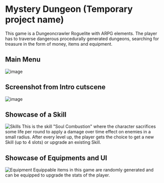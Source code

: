 # Mystery Dungeon (Temporary project name)

This game is a Dungeoncrawler Roguelite with ARPG elements. The player has to traverse dangerous procedurally generated dungeons, searching for treasure in the form of money, items and equipment.

## Main Menu
![image](https://github.com/CodeMG/MysteryDungeon/assets/8902580/08158f28-47cd-4d49-8d48-8fde39729a49)

## Screenshot from Intro cutscene
![image](https://github.com/CodeMG/MysteryDungeon/assets/8902580/4298a2b1-461a-42ea-88cc-f302c3ed06e7)

## Showcase of a Skill
![Skills](https://github.com/CodeMG/MysteryDungeon/assets/8902580/7b0810fa-8f02-48b4-8ac8-da6f49153ad4)
This is the skill "Soul Combustion" where the character sacrifices some life per round to apply a damage over time effect on enemies in a small radius.
After every level up, the player gets the choice to get a new Skill (up to 4 slots) or upgrade an existing Skill.

## Showcase of Equipments and UI
![Equipment](https://github.com/CodeMG/MysteryDungeon/assets/8902580/c22541ab-ed2c-452a-bf0a-8ef39af99173)
Equippable items in this game are randomly generated and can be equipped to upgrade the stats of the player.
